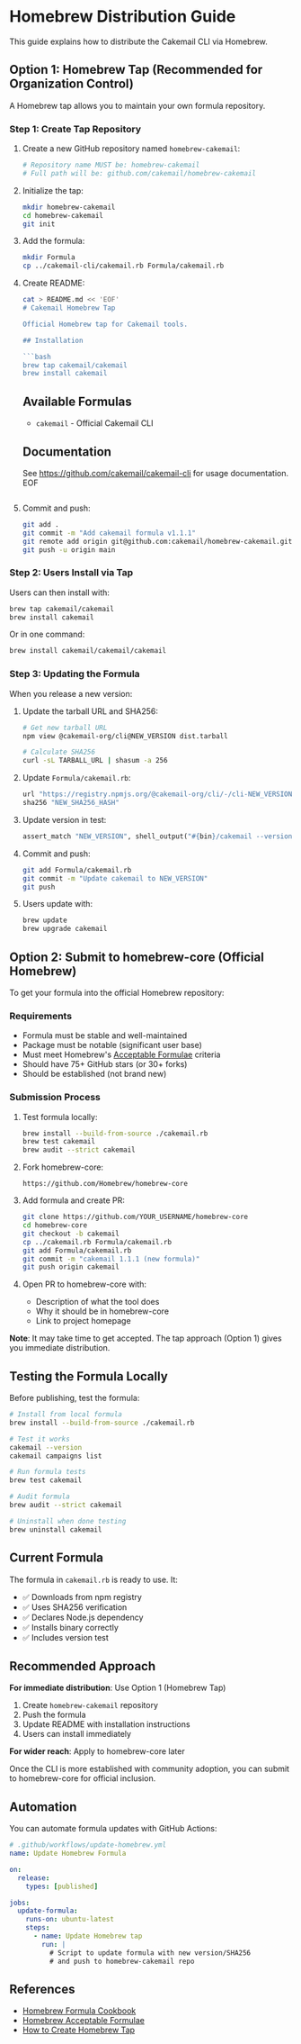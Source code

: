 # Homebrew Distribution Guide

This guide explains how to distribute the Cakemail CLI via Homebrew.

## Option 1: Homebrew Tap (Recommended for Organization Control)

A Homebrew tap allows you to maintain your own formula repository.

### Step 1: Create Tap Repository

1. Create a new GitHub repository named `homebrew-cakemail`:
   ```bash
   # Repository name MUST be: homebrew-cakemail
   # Full path will be: github.com/cakemail/homebrew-cakemail
   ```

2. Initialize the tap:
   ```bash
   mkdir homebrew-cakemail
   cd homebrew-cakemail
   git init
   ```

3. Add the formula:
   ```bash
   mkdir Formula
   cp ../cakemail-cli/cakemail.rb Formula/cakemail.rb
   ```

4. Create README:
   ```bash
   cat > README.md << 'EOF'
   # Cakemail Homebrew Tap

   Official Homebrew tap for Cakemail tools.

   ## Installation

   ```bash
   brew tap cakemail/cakemail
   brew install cakemail
   ```

   ## Available Formulas

   - `cakemail` - Official Cakemail CLI

   ## Documentation

   See https://github.com/cakemail/cakemail-cli for usage documentation.
   EOF
   ```

5. Commit and push:
   ```bash
   git add .
   git commit -m "Add cakemail formula v1.1.1"
   git remote add origin git@github.com:cakemail/homebrew-cakemail.git
   git push -u origin main
   ```

### Step 2: Users Install via Tap

Users can then install with:
```bash
brew tap cakemail/cakemail
brew install cakemail
```

Or in one command:
```bash
brew install cakemail/cakemail/cakemail
```

### Step 3: Updating the Formula

When you release a new version:

1. Update the tarball URL and SHA256:
   ```bash
   # Get new tarball URL
   npm view @cakemail-org/cli@NEW_VERSION dist.tarball

   # Calculate SHA256
   curl -sL TARBALL_URL | shasum -a 256
   ```

2. Update `Formula/cakemail.rb`:
   ```ruby
   url "https://registry.npmjs.org/@cakemail-org/cli/-/cli-NEW_VERSION.tgz"
   sha256 "NEW_SHA256_HASH"
   ```

3. Update version in test:
   ```ruby
   assert_match "NEW_VERSION", shell_output("#{bin}/cakemail --version")
   ```

4. Commit and push:
   ```bash
   git add Formula/cakemail.rb
   git commit -m "Update cakemail to NEW_VERSION"
   git push
   ```

5. Users update with:
   ```bash
   brew update
   brew upgrade cakemail
   ```

## Option 2: Submit to homebrew-core (Official Homebrew)

To get your formula into the official Homebrew repository:

### Requirements

- Formula must be stable and well-maintained
- Package must be notable (significant user base)
- Must meet Homebrew's [Acceptable Formulae](https://docs.brew.sh/Acceptable-Formulae) criteria
- Should have 75+ GitHub stars (or 30+ forks)
- Should be established (not brand new)

### Submission Process

1. Test formula locally:
   ```bash
   brew install --build-from-source ./cakemail.rb
   brew test cakemail
   brew audit --strict cakemail
   ```

2. Fork homebrew-core:
   ```
   https://github.com/Homebrew/homebrew-core
   ```

3. Add formula and create PR:
   ```bash
   git clone https://github.com/YOUR_USERNAME/homebrew-core
   cd homebrew-core
   git checkout -b cakemail
   cp ../cakemail.rb Formula/cakemail.rb
   git add Formula/cakemail.rb
   git commit -m "cakemail 1.1.1 (new formula)"
   git push origin cakemail
   ```

4. Open PR to homebrew-core with:
   - Description of what the tool does
   - Why it should be in homebrew-core
   - Link to project homepage

**Note**: It may take time to get accepted. The tap approach (Option 1) gives you immediate distribution.

## Testing the Formula Locally

Before publishing, test the formula:

```bash
# Install from local formula
brew install --build-from-source ./cakemail.rb

# Test it works
cakemail --version
cakemail campaigns list

# Run formula tests
brew test cakemail

# Audit formula
brew audit --strict cakemail

# Uninstall when done testing
brew uninstall cakemail
```

## Current Formula

The formula in `cakemail.rb` is ready to use. It:

- ✅ Downloads from npm registry
- ✅ Uses SHA256 verification
- ✅ Declares Node.js dependency
- ✅ Installs binary correctly
- ✅ Includes version test

## Recommended Approach

**For immediate distribution**: Use Option 1 (Homebrew Tap)

1. Create `homebrew-cakemail` repository
2. Push the formula
3. Update README with installation instructions
4. Users can install immediately

**For wider reach**: Apply to homebrew-core later

Once the CLI is more established with community adoption, you can submit to homebrew-core for official inclusion.

## Automation

You can automate formula updates with GitHub Actions:

```yaml
# .github/workflows/update-homebrew.yml
name: Update Homebrew Formula

on:
  release:
    types: [published]

jobs:
  update-formula:
    runs-on: ubuntu-latest
    steps:
      - name: Update Homebrew tap
        run: |
          # Script to update formula with new version/SHA256
          # and push to homebrew-cakemail repo
```

## References

- [Homebrew Formula Cookbook](https://docs.brew.sh/Formula-Cookbook)
- [Homebrew Acceptable Formulae](https://docs.brew.sh/Acceptable-Formulae)
- [How to Create Homebrew Tap](https://docs.brew.sh/How-to-Create-and-Maintain-a-Tap)
